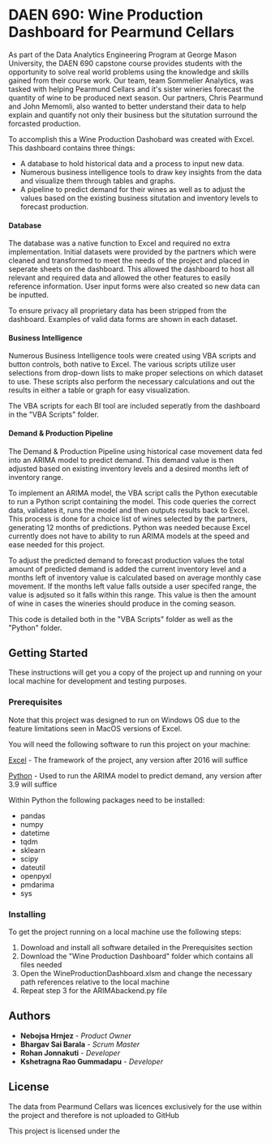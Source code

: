 # DAEN 690: Wine Production Dashboard for Pearmund Cellars

As part of the Data Analytics Engineering Program at George Mason University, the DAEN 690 capstone course provides students with the opportunity to solve real world problems using the knowledge and skills gained from their course work. Our team, team Sommelier Analytics, was tasked with helping Pearmund Cellars and it's sister wineries forecast the quantity of wine to be produced next season. Our partners, Chris Pearmund and John Memomli, also wanted to better understand their data to help explain and quantify not only their business but the situtation surround the forcasted production.

To accomplish this a Wine Production Dashobard was created with Excel. This dashboard contains three things:
* A database to hold historical data and a process to input new data.
* Numerous business intelligence tools to draw key insights from the data and visualize them through tables and graphs.
* A pipeline to predict demand for their wines as well as to adjust the values based on the existing business situtation and inventory levels to forecast production.

#### Database

The database was a native function to Excel and required no extra implementation. Initial datasets were provided by the partners which were cleaned and transformed to meet the needs of the project and placed in seperate sheets on the dashboard. This allowed the dashboard to host all relevant and required data and allowed the other features to easily reference information. User input forms were also created so new data can be inputted.

To ensure privacy all proprietary data has been stripped from the dashboard. Examples of valid data forms are shown in each dataset.

#### Business Intelligence

Numerous Business Intelligence tools were created using VBA scripts and button controls, both native to Excel. The various scripts utilize user selections from drop-down lists to make proper selections on which dataset to use. These scripts also perform the necessary calculations and out the results in either a table or graph for easy visualization.

The VBA scripts for each BI tool are included seperatly from the dashboard in the "VBA Scripts" folder.

#### Demand & Production Pipeline

The Demand & Production Pipeline using historical case movement data fed into an ARIMA model to predict demand. This demand value is then adjusted based on existing inventory levels and a desired months left of inventory range.

To implement an ARIMA model, the VBA script calls the Python executable to run a Python script containing the model. This code queries the correct data, validates it, runs the model and then outputs results back to Excel. This process is done for a choice list of wines selected by the partners, generating 12 months of predictions. Python was needed because Excel currently does not have to ability to run ARIMA models at the speed and ease needed for this project.

To adjust the predicted demand to forecast production values the total amount of predicted demand is added the current inventory level and a months left of inventory value is calculated based on average monthly case movement. If the months left value falls outside a user specifed range, the value is adjsuted so it falls within this range. This value is then the amount of wine in cases the wineries should produce in the coming season.

This code is detailed both in the "VBA Scripts" folder as well as the "Python" folder.

## Getting Started

These instructions will get you a copy of the project up and running on your local machine for development and testing purposes.

### Prerequisites

Note that this project was designed to run on Windows OS due to the feature limitations seen in MacOS versions of Excel.

You will need the following software to run this project on your machine:

[Excel](https://www.microsoft.com/en-us/microsoft-365/excel) - The framework of the project, any version after 2016 will suffice

[Python](https://www.python.org/) - Used to run the ARIMA model to predict demand, any version after 3.9 will suffice

Within Python the following packages need to be installed:
- pandas
- numpy
- datetime
- tqdm
- sklearn
- scipy
- dateutil
- openpyxl
- pmdarima
- sys

### Installing

To get the project running on a local machine use the following steps:

1) Download and install all software detailed in the Prerequisites section
2) Download the "Wine Production Dashboard" folder which contains all files needed
3) Open the WineProductionDashboard.xlsm and change the necessary path references relative to the local machine
4) Repeat step 3 for the ARIMAbackend.py file

## Authors

* **Nebojsa Hrnjez** - *Product Owner*
* **Bhargav Sai Barala** - *Scrum Master*
* **Rohan Jonnakuti** - *Developer*
* **Kshetragna Rao Gummadapu** - *Developer*

## License

The data from Pearmund Cellars was licences exclusively for the use within the project and therefore is not uploaded to GitHub

This project is licensed under the 
